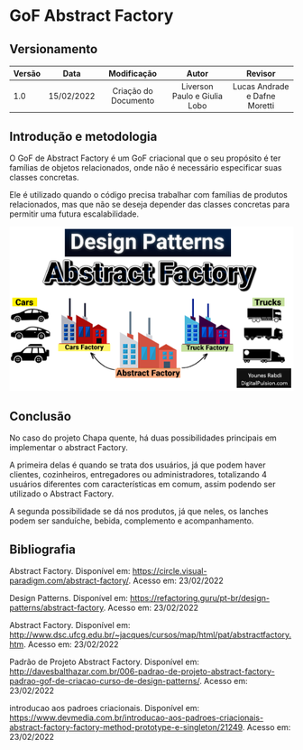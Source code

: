 # GoF Abstract Factory

## Versionamento

| Versão | Data       | Modificação          | Autor                        |Revisor|
| ------ | :--------: | :------------------: | :--------------------------: | :---: |
| 1.0    | 15/02/2022 | Criação do Documento |  Liverson Paulo e Giulia Lobo | Lucas Andrade e Dafne Moretti |

## Introdução e metodologia

O GoF de Abstract Factory é um GoF criacional que o seu propósito é ter famílias de objetos relacionados, onde não é necessário especificar suas classes concretas.

Ele é utilizado quando o código precisa trabalhar com famílias de produtos relacionados, mas que não se deseja depender das classes concretas para permitir uma futura escalabilidade.

![](../../assets/images/abstractfactory.png)

## Conclusão

No caso do projeto Chapa quente, há duas possibilidades principais em implementar o abstract Factory.

A primeira delas é quando se trata dos usuários, já que podem haver clientes, cozinheiros, entregadores ou administradores, totalizando 4 usuários diferentes com características em comum, assim podendo ser utilizado o Abstract Factory.

A segunda possibilidade se dá nos produtos, já que neles, os lanches podem ser sanduíche, bebida, complemento e acompanhamento.

## Bibliografia

Abstract Factory. Disponível em: https://circle.visual-paradigm.com/abstract-factory/. Acesso em: 23/02/2022

Design Patterns. Disponível em: https://refactoring.guru/pt-br/design-patterns/abstract-factory. Acesso em: 23/02/2022

Abstract Factory. Disponível em: http://www.dsc.ufcg.edu.br/~jacques/cursos/map/html/pat/abstractfactory.htm. Acesso em: 23/02/2022

Padrão de Projeto Abstract Factory. Disponível em: http://davesbalthazar.com.br/006-padrao-de-projeto-abstract-factory-padrao-gof-de-criacao-curso-de-design-patterns/. Acesso em: 23/02/2022

introducao aos padroes criacionais. Disponível em: https://www.devmedia.com.br/introducao-aos-padroes-criacionais-abstract-factory-factory-method-prototype-e-singleton/21249. Acesso em: 23/02/2022
